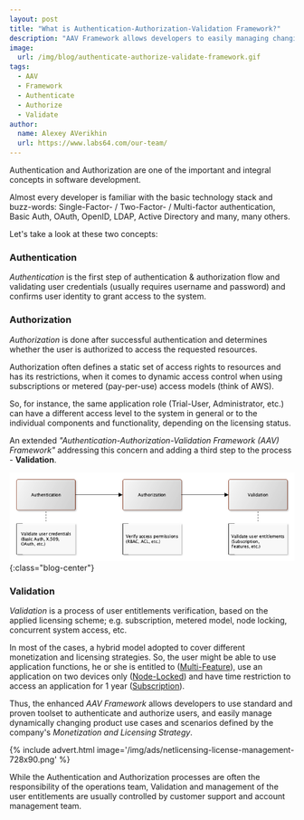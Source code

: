 ```yaml
---
layout: post
title: "What is Authentication-Authorization-Validation Framework?"
description: "AAV Framework allows developers to easily managing changing product use cases and scenarios"
image:
  url: /img/blog/authenticate-authorize-validate-framework.gif
tags:
  - AAV
  - Framework
  - Authenticate
  - Authorize
  - Validate
author:
  name: Alexey AVerikhin
  url: https://www.labs64.com/our-team/
---
```


Authentication and Authorization are one of the important and integral concepts in software development.

Almost every developer is familiar with the basic technology stack and buzz-words: Single-Factor- / Two-Factor- / Multi-factor authentication, Basic Auth, OAuth, OpenID, LDAP, Active Directory and many, many others.

Let's take a look at these two concepts:

### Authentication

*Authentication* is the first step of authentication & authorization flow and validating user credentials (usually requires username and password) and confirms user identity to grant access to the system.

### Authorization

*Authorization* is done after successful authentication and determines whether the user is authorized to access the requested resources.

Authorization often defines a static set of access rights to resources and has its restrictions, when it comes to dynamic access control when using subscriptions or metered (pay-per-use) access models (think of AWS).

So, for instance, the same application role (Trial-User, Administrator, etc.) can have a different access level to the system in general or to the individual components and functionality, depending on the licensing status.

An extended *"Authentication-Authorization-Validation Framework (AAV) Framework"* addressing this concern and adding a third step to the process - **Validation**.

![Authentication-Authorization-Validation Framework](/img/blog/aav-framework-flow.png "Authentication-Authorization-Validation Framework"){:class="blog-center"}

### Validation

*Validation* is a process of user entitlements verification, based on the applied licensing scheme; e.g. subscription, metered model, node locking, concurrent system access, etc.

In most of the cases, a hybrid model adopted to cover different monetization and licensing strategies. So, the user might be able to use application functions, he or she is entitled to ([Multi-Feature](https://netlicensing.io/wiki/multi-feature)), use an application on two devices only ([Node-Locked](https://netlicensing.io/wiki/node-locked)) and have time restriction to access an application for 1 year ([Subscription](https://netlicensing.io/wiki/subscription)).

Thus, the enhanced *AAV Framework* allows developers to use standard and proven toolset to authenticate and authorize users, and easily manage dynamically changing product use cases and scenarios defined by the company's *Monetization and Licensing Strategy*.

{% include advert.html image='/img/ads/netlicensing-license-management-728x90.png' %}

While the Authentication and Authorization processes are often the responsibility of the operations team, Validation and management of the user entitlements are usually controlled by customer support and account management team.
